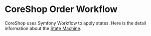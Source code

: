# CoreShop Order Workflow

CoreShop uses Symfony Workflow to apply states. Here is the detail information about the [State Machine](../17_State_Machine/index.md).
